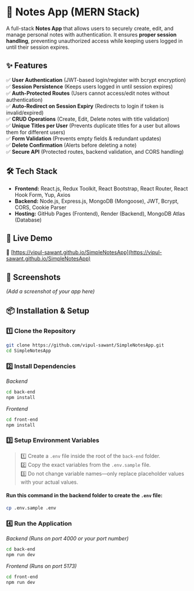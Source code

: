 # 📒 Notes App (MERN Stack)  

A full-stack **Notes App** that allows users to securely create, edit, and manage personal notes with authentication. It ensures **proper session handling**, preventing unauthorized access while keeping users logged in until their session expires.  

## ✨ Features  
✅ **User Authentication** (JWT-based login/register with bcrypt encryption)  
✅ **Session Persistence** (Keeps users logged in until session expires)  
✅ **Auth-Protected Routes** (Users cannot access/edit notes without authentication)  
✅ **Auto-Redirect on Session Expiry** (Redirects to login if token is invalid/expired)  
✅ **CRUD Operations** (Create, Edit, Delete notes with title validation)  
✅ **Unique Titles per User** (Prevents duplicate titles for a user but allows them for different users)  
✅ **Form Validation** (Prevents empty fields & redundant updates)  
✅ **Delete Confirmation** (Alerts before deleting a note)  
✅ **Secure API** (Protected routes, backend validation, and CORS handling)  

## 🛠 Tech Stack  
- **Frontend:** React.js, Redux Toolkit, React Bootstrap, React Router, React Hook Form, Yup, Axios  
- **Backend:** Node.js, Express.js, MongoDB (Mongoose), JWT, Bcrypt, CORS, Cookie Parser  
- **Hosting:** GitHub Pages (Frontend), Render (Backend), MongoDB Atlas (Database)  


## 🚀 Live Demo  
🔗 [https://vipul-sawant.github.io/SimpleNotesApp](https://vipul-sawant.github.io/SimpleNotesApp)

## 📸 Screenshots  
*(Add a screenshot of your app here)*  

## 📦 Installation & Setup  

### 1️⃣ Clone the Repository  
```bash 
git clone https://github.com/vipul-sawant/SimpleNotesApp.git
cd SimpleNotesApp
```

### 2️⃣ Install Dependencies
*Backend*
```bash
cd back-end
npm install
```
*Frontend*
``` bash
cd front-end
npm install
```
### 3️⃣ Setup Environment Variables
> 1️⃣ Create a `.env` file inside the root of the `back-end` folder.  
> 2️⃣ Copy the exact variables from the `.env.sample` file.  
> 3️⃣ Do not change variable names—only replace placeholder values with your actual values.  
 

#### Run this command in the backend folder to create the `.env` file:  
```bash
cp .env.sample .env
```

### 4️⃣ Run the Application
*Backend (Runs on port 4000 or your port number)*

```bash
cd back-end
npm run dev
```

*Frontend (Runs on port 5173)*

```bash
cd front-end
npm run dev
```